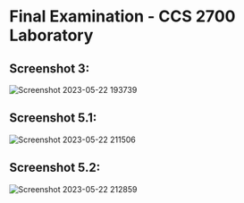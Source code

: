 # Final Examination - CCS 2700 Laboratory

## Screenshot 3:
![Screenshot 2023-05-22 193739](https://github.com/MarkusJudas/2700-finals/assets/130907978/b1281849-0775-41ac-bed4-9fa623134335)

## Screenshot 5.1:
![Screenshot 2023-05-22 211506](https://github.com/MarkusJudas/2700-finals/assets/130907978/8d9d65f1-e0c4-4b86-bda8-d627be5df982)

## Screenshot 5.2:
![Screenshot 2023-05-22 212859](https://github.com/MarkusJudas/2700-finals/assets/130907978/910d6f12-3294-4dd3-b759-148268edf85a)

